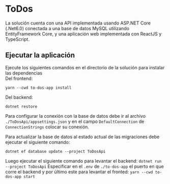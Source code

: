 # ToDos

La solución cuenta con una API implementada usando ASP.NET Core (.Net6.0) conectada a una base de datos MySQL utilizando EntityFramework Core, 
y una aplicación web implementada con ReactJS y TypeScript.

## Ejecutar la aplicación
Ejecute los siguientes comandos en el directorio de la solución para instalar las dependencias <br />
Del frontend: 
```
yarn --cwd to-dos-app install
```
Del backend: 
```
dotnet restore
```

Para configurar la conexión con la base de datos debe ir al archivo ``./ToDosApi/appsettings.json`` y en el campo ``DefaultConnection`` de ``ConnectionStrings`` colocar su conexión. <br />

Para actualizar la base de datos al estado actual de las migraciones debe ejecutar el siguiente comando:
```
dotnet ef database update --project ToDosApi
```
Luego ejecutar el siguiente comando para levantar el backend:
```dotnet run --project ToDosApi```
Especificar en el ``.env`` de ``./to-dos-app`` el puerto en que corre el backend
y por último este para levantar el fronted:
```yarn --cwd to-dos-app start```